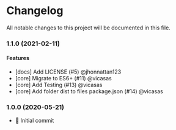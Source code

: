 # Changelog

All notable changes to this project will be documented in this file.

### 1.1.0 (2021-02-11)

#### Features

- [docs] Add LICENSE (#5) @jhonnattan123
- [core] Migrate to ES6+ (#11) @vicasas
- [core] Add Testing (#13) @vicasas
- [core] Add folder dist to files package.json (#14) @vicasas

### 1.0.0 (2020-05-21)

- 🚀 Initial commit
